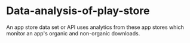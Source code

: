 # Data-analysis-of-play-store
 An app store data set or API uses analytics from these app stores which monitor an app's organic and non-organic downloads.
